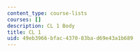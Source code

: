 ```yaml
---
content_type: course-lists
courses: []
description: CL 1 Body
title: CL 1
uid: 49eb3966-bfac-4370-83ba-d69e43a1b689
---
```

